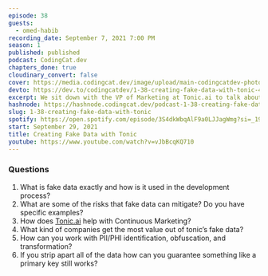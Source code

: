 ```yaml
---
episode: 38
guests:
  - omed-habib
recording_date: September 7, 2021 7:00 PM
season: 1
published: published
podcast: CodingCat.dev
chapters_done: true
cloudinary_convert: false
cover: https://media.codingcat.dev/image/upload/main-codingcatdev-photo/dz2owgunrjb8wa7vzzbu.png
devto: https://dev.to/codingcatdev/1-38-creating-fake-data-with-tonic-4kg1
excerpt: We sit down with the VP of Marketing at Tonic.ai to talk about how you can use Tonic to create fake data.
hashnode: https://hashnode.codingcat.dev/podcast-1-38-creating-fake-data-with-tonic
slug: 1-38-creating-fake-data-with-tonic
spotify: https://open.spotify.com/episode/3S4dkWbqAlF9a0LJJagWmg?si=_19l2JjCTwuBlJ4dTGI18g
start: September 29, 2021
title: Creating Fake Data with Tonic
youtube: https://www.youtube.com/watch?v=vJbBcqKQ710
---
```


### Questions

1. What is fake data exactly and how is it used in the development process?
2. What are some of the risks that fake data can mitigate? Do you have specific examples?
3. How does [Tonic.ai](http://tonic.ai) help with Continuous Marketing?
4. What kind of companies get the most value out of tonic’s fake data?
5. How can you work with PII/PHI identification, obfuscation, and transformation?
6. If you strip apart all of the data how can you guarantee something like a primary key still works?
